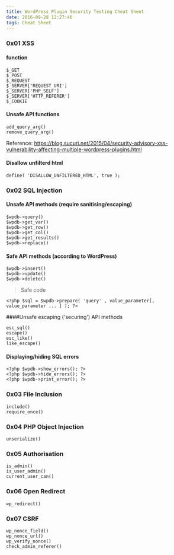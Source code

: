 ```yaml
---
title: WordPress Plugin Security Testing Cheat Sheet
date: 2016-09-28 12:27:46
tags: Cheat Sheet
---
```



### 0x01 XSS
#### function
```
$_GET
$_POST
$_REQUEST
$_SERVER['REQUEST_URI']
$_SERVER['PHP_SELF']
$_SERVER['HTTP_REFERER']
$_COOKIE
```
#### Unsafe API functions
```
add_query_arg()
remove_query_arg()
```
Reference: https://blog.sucuri.net/2015/04/security-advisory-xss-vulnerability-affecting-multiple-wordpress-plugins.html
#### Disallow unfilterd html
```
define( 'DISALLOW_UNFILTERED_HTML', true );
```
### 0x02 SQL Injection
#### Unsafe API methods (require sanitising/escaping)
```
$wpdb->query()
$wpdb->get_var()
$wpdb->get_row()
$wpdb->get_col()
$wpdb->get_results()
$wpdb->replace()
```
#### Safe API methods (according to WordPress)
```
$wpdb->insert()
$wpdb->update()
$wpdb->delete()
```
> Safe code

```
<?php $sql = $wpdb->prepare( 'query' , value_parameter[, value_parameter ... ] ); ?>
```
####Unsafe escaping ('securing') API methods

```
esc_sql()
escape()
esc_like()
like_escape()
```
#### Displaying/hiding SQL errors
```
<?php $wpdb->show_errors(); ?> 
<?php $wpdb->hide_errors(); ?> 
<?php $wpdb->print_error(); ?>
```
### 0x03 File Inclusion
```
include()
require_once()
```
### 0x04 PHP Object Injection
```
unserialize()
```
### 0x05 Authorisation
```
is_admin()
is_user_admin()
current_user_can()
```
### 0x06 Open Redirect
```
wp_redirect()
```
### 0x07 CSRF
```
wp_nonce_field()
wp_nonce_url()
wp_verify_nonce()
check_admin_referer()
```
